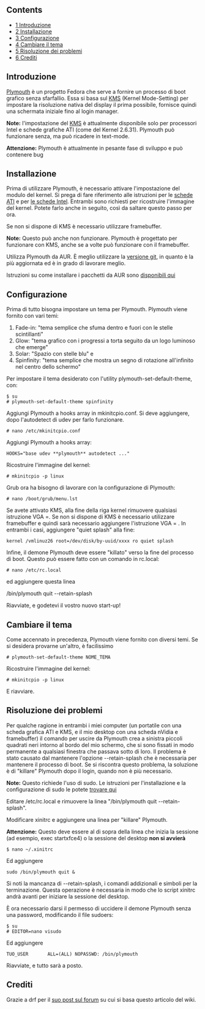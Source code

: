## Contents

*   [1 Introduzione](#Introduzione)
*   [2 Installazione](#Installazione)
*   [3 Configurazione](#Configurazione)
*   [4 Cambiare il tema](#Cambiare_il_tema)
*   [5 Risoluzione dei problemi](#Risoluzione_dei_problemi)
*   [6 Crediti](#Crediti)

## Introduzione

[Plymouth](http://fedoraproject.org/wiki/Releases/FeatureBetterStartup) è un progetto Fedora che serve a fornire un processo di boot grafico senza sfarfallio. Essa si basa sul [KMS](/index.php/KMS "KMS") (Kernel Mode-Setting) per impostare la risoluzione nativa del display il prima possibile, fornisce quindi una schermata iniziale fino al login manager.

**Note:** l'impostazione del [KMS](/index.php/KMS "KMS") è attualmente disponibile solo per processori Intel e schede grafiche ATI (come del Kernel 2.6.31). Plymouth può funzionare senza, ma può ricadere in text-mode.

**Attenzione:** Plymouth è attualmente in pesante fase di sviluppo e può contenere bug

## Installazione

Prima di utilizzare Plymouth, è necessario attivare l'impostazione del modulo del kernel. Si prega di fare riferimento alle istruzioni per le [schede ATI](/index.php/ATI#AMD.2FAti_cards_and_KernelModeSetting_.28KMS.29 "ATI") e per [le schede Intel](/index.php/Intel#KMS_.28Kernel_Mode_Setting.29 "Intel"). Entrambi sono richiesti per ricostruire l'immagine del kernel. Potete farlo anche in seguito, così da saltare questo passo per ora.

Se non si dispone di KMS è necessario utilizzare framebuffer.

**Note:** Questo può anche non funzionare. Plymouth è progettato per funzionare con KMS, anche se a volte può funzionare con il framebuffer.

Utilizza Plymouth da AUR. È meglio utilizzare la [versione git](https://aur.archlinux.org/packages.php?ID=26117), in quanto è la più aggiornata ed è in grado di lavorare meglio.

Istruzioni su come installare i pacchetti da AUR sono [disponibili qui](/index.php/AUR_User_Guidelines_(Italiano)#Installare_i_pacchetti_da_AUR "AUR User Guidelines (Italiano)")

## Configurazione

Prima di tutto bisogna impostare un tema per Plymouth. Plymouth viene fornito con vari temi:

1.  Fade-in: "tema semplice che sfuma dentro e fuori con le stelle scintillanti"
2.  Glow: "tema grafico con i progressi a torta seguito da un logo luminoso che emerge"
3.  Solar: "Spazio con stelle blu" e
4.  Spinfinity: "tema semplice che mostra un segno di rotazione all'infinito nel centro dello schermo"

Per impostare il tema desiderato con l'utility plymouth-set-default-theme, con:

```
$ su 
# plymouth-set-default-theme spinfinity 

```

Aggiungi Plymouth a hooks array in mkinitcpio.conf. Si deve aggiungere, dopo l'autodetect di udev per farlo funzionare.

```
# nano /etc/mkinitcpio.conf 

```

Aggiungi Plymouth a hooks array:

```
HOOKS="base udev **plymouth** autodetect ..."

```

Ricostruire l'immagine del kernel:

```
# mkinitcpio -p linux

```

Grub ora ha bisogno di lavorare con la configurazione di Plymouth:

```
# nano /boot/grub/menu.lst

```

Se avete attivato KMS, alla fine della riga kernel rimuovere qualsiasi istruzione VGA =. Se non si dispone di KMS è necessario utilizzare framebuffer e quindi sarà necessario aggiungere l'istruzione VGA = . In entrambi i casi, aggiungere "quiet splash" alla fine:

```
kernel /vmlinuz26 root=/dev/disk/by-uuid/xxxx ro quiet splash 

```

Infine, il demone Plymouth deve essere "killato" verso la fine del processo di boot. Questo può essere fatto con un comando in rc.local:

```
# nano /etc/rc.local 

```

ed aggiungere questa linea

/bin/plymouth quit --retain-splash

Riavviate, e godetevi il vostro nuovo start-up!

## Cambiare il tema

Come accennato in precedenza, Plymouth viene fornito con diversi temi. Se si desidera provarne un'altro, è facilissimo

```
# plymouth-set-default-theme NOME_TEMA 

```

Ricostruire l'immagine del kernel:

```
# mkinitcpio -p linux

```

E riavviare.

## Risoluzione dei problemi

Per qualche ragione in entrambi i miei computer (un portatile con una scheda grafica ATI e KMS, e il mio desktop con una scheda nVidia e framebuffer) il comando per uscire da Plymouth crea a sinistra piccoli quadrati neri intorno al bordo del mio schermo, che si sono fissati in modo permanente a qualsiasi finestra che passava sotto di loro. Il problema è stato causato dal mantenere l'opzione --retain-splash che è necessaria per mantenere il processo di boot. Se si riscontra questo problema, la soluzione è di "killare" Plymouth dopo il login, quando non è più necessario.

**Note:** Questo richiede l'uso di sudo. Le istruzioni per l'installazione e la configurazione di sudo le potete [trovare qui](/index.php/Sudo "Sudo")

Editare /etc/rc.local e rimuovere la linea "/bin/plymouth quit --retain-splash".

Modificare xinitrc e aggiungere una linea per "killare" Plymouth.

**Attenzione:** Questo deve essere al di sopra della linea che inizia la sessione (ad esempio, exec startxfce4) o la sessione del desktop **non si avvierà**

```
$ nano ~/.xinitrc 

```

Ed aggiungere

```
sudo /bin/plymouth quit & 

```

Si noti la mancanza di --retain-splash, i comandi addizionali e simboli per la terminazione. Questa operazione è necessaria in modo che lo script xinitrc andrà avanti per iniziare la sessione del desktop.

È ora necessario darsi il permesso di uccidere il demone Plymouth senza una password, modificando il file sudoers:

```
$ su 
# EDITOR=nano visudo

```

Ed aggiungere

```
TUO_USER       ALL=(ALL) NOPASSWD: /bin/plymouth 

```

Riavviate, e tutto sarà a posto.

## Crediti

Grazie a drf per il [suo post sul forum](https://bbs.archlinux.org/viewtopic.php?id=81406) su cui si basa questo articolo del wiki.